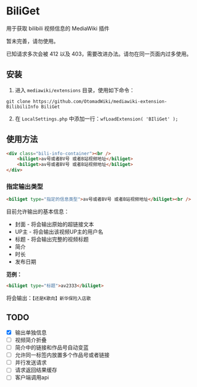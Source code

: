 # BiliGet
用于获取 bilibili 视频信息的 MediaWiki 插件

暂未完善，请勿使用。

已知请求多次会被 412 以及 403，需要改进办法。请勿在同一页面内过多使用。

## 安装
1. 进入 ```mediawiki/extensions``` 目录，使用如下命令：<br />
```shell
git clone https://github.com/OtomadWiki/mediawiki-extension-BilibiliInfo BiliGet
```
2. 在 ```LocalSettings.php``` 中添加一行：```wfLoadExtension( 'BIliGet' );```

## 使用方法
```HTML
<div class="bili-info-container"><br />
	<biliget>av号或者BV号 或者B站视频地址</biliget>
	<biliget>av号或者BV号 或者B站视频地址</biliget>
</div>
```
<!--
或者：
&emsp;\<biliget>
*av号或者BV号 或者B站视频地址*
*av号或者BV号 或者B站视频地址*
\</biliget><br />
-->

### 指定输出类型
```HTML
<biliget type="指定的信息类型">av号或者BV号 或者B站视频地址</biliget><br />
```
目前允许输出的基本信息：
* 封面 - 将会输出原始的超链接文本
* UP主 - 将会输出该视频UP主的用户名
* 标题 - 将会输出完整的视频标题
* 简介
* 时长
* 发布日期

**范例：**
```HTML
<biliget type="标题">av2333</biliget>
```
将会输出：```【还是K歌向】新华保险入店歌```

## TODO
- [x] 输出单独信息
- [ ] 视频简介折叠
- [ ] 简介中的链接和作品号自动变蓝
- [ ] 允许同一标签内放置多个作品号或者链接
- [ ] 并行发送请求
- [ ] 请求返回结果缓存
- [ ] 客户端调用api
